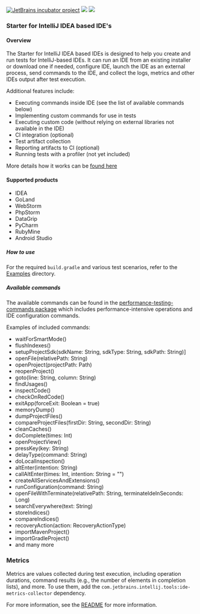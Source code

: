 [![JetBrains incubator project](https://jb.gg/badges/incubator.svg)](https://confluence.jetbrains.com/display/ALL/JetBrains+on+GitHub) 
![](https://camo.githubusercontent.com/b044da88664180ea9ad36112161507223610b3bd229f10a67e47145edf94a8f5/68747470733a2f2f6a622e67672f6261646765732f6f6666696369616c2d706c61737469632e737667)
![](https://github.com/JetBrains/intellij-ide-starter/actions/workflows/starter-examples.yaml/badge.svg)

### Starter for IntelliJ IDEA based IDE's

#### Overview

The Starter for IntelliJ IDEA based IDEs is designed to help you create and run tests for IntelliJ-based IDEs. 
It can run an IDE from an existing installer or download one if needed, configure IDE, launch the IDE as an external process, send commands to the IDE, 
and collect the logs, metrics and other IDEs output after test execution.

Additional features include:
* Executing commands inside IDE (see the list of available commands below)
* Implementing custom commands for use in tests
* Executing custom code (without relying on external libraries not available in the IDE)
* CI integration (optional)
* Test artifact collection
* Reporting artifacts to CI (optional)
* Running tests with a profiler (not yet included)

More details how it works can be [found here](https://github.com/JetBrains/intellij-ide-starter/blob/master/intellij.tools.ide.starter/README.md)

#### Supported products

* IDEA
* GoLand
* WebStorm
* PhpStorm
* DataGrip
* PyCharm
* RubyMine
* Android Studio

##### How to use

For the required `build.gradle` and various test scenarios, refer to the [Examples](https://github.com/JetBrains/intellij-ide-starter/tree/master/intellij.tools.ide.starter.examples) directory.

##### Available commands

The available commands can be found in the [performance-testing-commands package](https://github.com/JetBrains/intellij-ide-starter/blob/master/intellij.tools.ide.performanceTesting.commands/src/com/jetbrains/performancePlugin/commands/chain/generalCommandChain.kt)
which includes performance-intensive operations and IDE configuration commands.

Examples of included commands:
- waitForSmartMode()
- flushIndexes()
- setupProjectSdk(sdkName: String, sdkType: String, sdkPath: String)]
- openFile(relativePath: String)
- openProject(projectPath: Path)
- reopenProject()
- goto(line: String, column: String)
- findUsages()
- inspectCode()
- checkOnRedCode()
- exitApp(forceExit: Boolean = true)
- memoryDump()
- dumpProjectFiles()
- compareProjectFiles(firstDir: String, secondDir: String)
- cleanCaches()
- doComplete(times: Int)
- openProjectView()
- pressKey(key: String)
- delayType(command: String)
- doLocalInspection()
- altEnter(intention: String)
- callAltEnter(times: Int, intention: String = "")
- createAllServicesAndExtensions()
- runConfiguration(command: String)
- openFileWithTerminate(relativePath: String, terminateIdeInSeconds: Long)
- searchEverywhere(text: String)
- storeIndices()
- compareIndices()
- recoveryAction(action: RecoveryActionType)
- importMavenProject()
- importGradleProject()
- and many more


### Metrics

Metrics are values collected during test execution, including operation durations, command results (e.g., the number of elements in completion lists), and more. To use them, add the `com.jetbrains.intellij.tools:ide-metrics-collector` dependency.

For more information, see the [README](https://github.com/JetBrains/intellij-community/blob/master/tools/intellij.tools.ide.metrics.collector/README.md) for more information.
